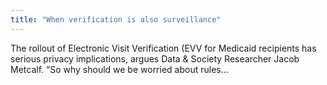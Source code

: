 ```yaml
---
title: "When verification is also surveillance"
---
```


The rollout of Electronic Visit Verification (EVV for Medicaid recipients has serious privacy implications, argues Data & Society Researcher Jacob Metcalf. “So why should we be worried about rules...

